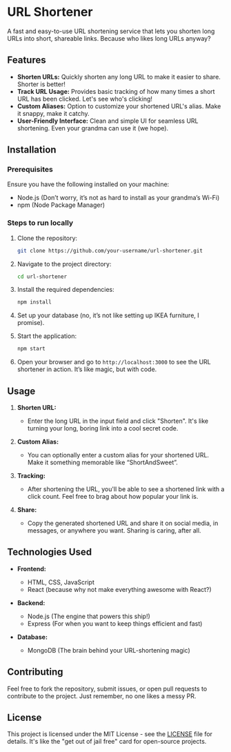 
# URL Shortener

A fast and easy-to-use URL shortening service that lets you shorten long URLs into short, shareable links. Because who likes long URLs anyway?

## Features

- **Shorten URLs:** Quickly shorten any long URL to make it easier to share. Shorter is better!
- **Track URL Usage:** Provides basic tracking of how many times a short URL has been clicked. Let's see who's clicking!
- **Custom Aliases:** Option to customize your shortened URL's alias. Make it snappy, make it catchy.
- **User-Friendly Interface:** Clean and simple UI for seamless URL shortening. Even your grandma can use it (we hope).

## Installation

### Prerequisites
Ensure you have the following installed on your machine:

- Node.js (Don’t worry, it’s not as hard to install as your grandma’s Wi-Fi)
- npm (Node Package Manager)

### Steps to run locally

1. Clone the repository:

   ```bash
   git clone https://github.com/your-username/url-shortener.git
   ```

2. Navigate to the project directory:

   ```bash
   cd url-shortener
   ```

3. Install the required dependencies:

   ```bash
   npm install
   ```

4. Set up your database (no, it’s not like setting up IKEA furniture, I promise).

5. Start the application:

   ```bash
   npm start
   ```

6. Open your browser and go to `http://localhost:3000` to see the URL shortener in action. It’s like magic, but with code.

## Usage

1. **Shorten URL:**
   - Enter the long URL in the input field and click "Shorten". It's like turning your long, boring link into a cool secret code.
   
2. **Custom Alias:**
   - You can optionally enter a custom alias for your shortened URL. Make it something memorable like “ShortAndSweet”.
   
3. **Tracking:**
   - After shortening the URL, you'll be able to see a shortened link with a click count. Feel free to brag about how popular your link is.

4. **Share:**
   - Copy the generated shortened URL and share it on social media, in messages, or anywhere you want. Sharing is caring, after all.

## Technologies Used

- **Frontend:**
  - HTML, CSS, JavaScript
  - React (because why not make everything awesome with React?)
  
- **Backend:**
  - Node.js (The engine that powers this ship!)
  - Express (For when you want to keep things efficient and fast)

- **Database:**
  - MongoDB (The brain behind your URL-shortening magic)

## Contributing

Feel free to fork the repository, submit issues, or open pull requests to contribute to the project. Just remember, no one likes a messy PR.

## License

This project is licensed under the MIT License - see the [LICENSE](LICENSE) file for details. It's like the "get out of jail free" card for open-source projects.
